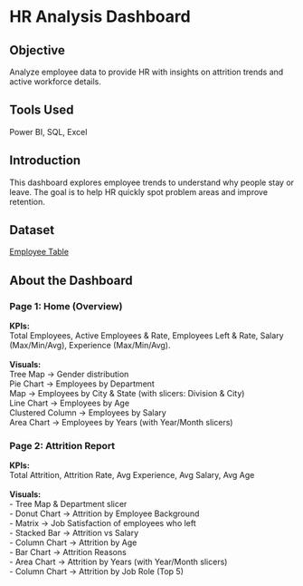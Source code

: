 # HR Analysis Dashboard
## Objective
Analyze employee data to provide HR with insights on attrition trends and active workforce details.
## Tools Used
Power BI, SQL, Excel
## Introduction
This dashboard explores employee trends to understand why people stay or leave. The goal is to help HR quickly spot problem areas and improve retention.
## Dataset
<a href=https://github.com/subhankar1433/Data-Analysis-Project-1/blob/main/Project%201%20-%20HR%20Analysis%20Dashboard/Employees.csv>Employee Table</a>
## About the Dashboard
### Page 1: Home (Overview)
<b>KPIs:</b> 
<br>Total Employees, Active Employees & Rate, Employees Left & Rate, Salary (Max/Min/Avg), Experience (Max/Min/Avg).
<br>
<br>
<b>Visuals:</b>
<br>Tree Map → Gender distribution
<br>Pie Chart → Employees by Department
<br>Map → Employees by City & State (with slicers: Division & City)
<br>Line Chart → Employees by Age
<br>Clustered Column → Employees by Salary
<br>Area Chart → Employees by Years (with Year/Month slicers)

### Page 2: Attrition Report
<b>KPIs:</b>
<br>Total Attrition, Attrition Rate, Avg Experience, Avg Salary, Avg Age
<br>
<br>
<b>Visuals:</b> 
<br>- Tree Map & Department slicer
<br>- Donut Chart → Attrition by Employee Background
<br>- Matrix → Job Satisfaction of employees who left
<br>- Stacked Bar → Attrition vs Salary
<br>- Column Chart → Attrition by Age
<br>- Bar Chart → Attrition Reasons
<br>- Area Chart → Attrition by Years (with Year/Month slicers)
<br>- Column Chart → Attrition by Job Role (Top 5)
